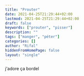 ```yaml
---
title: "Prouter"
date: 2021-04-25T21:29:44+02:00
lastmod: 2021-04-25T21:29:44+02:00
draft: false
keywords: ["prouter", "pisser"]
description: ""
tags: ["manger", "péter"]
categories: []
author: "Rifal"
hiddenFromHomePage: false
layout: "single"
---
```


j'adore ça bordel

